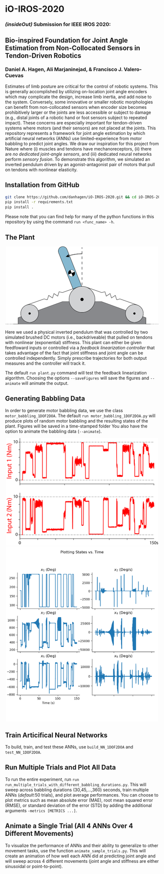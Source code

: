 # iO-IROS-2020
### ***(insideOut)* Submission for IEEE IROS 2020:**
## Bio-inspired Foundation for Joint Angle Estimation from Non-Collocated Sensors in Tendon-Driven Robotics
### Daniel A. Hagen, Ali Marjaninejad, & Francisco J. Valero-Cuevas

Estimates of limb posture are critical for the control of robotic systems. This is generally accomplished by utilizing on-location joint angle encoders which may complicate the design, increase limb inertia, and add noise to the system. Conversely, some innovative or smaller robotic morphologies can benefit from non-collocated sensors when encoder size becomes prohibitively larger or the joints are less accessible or subject to damage (e.g., distal joints of a robotic hand or foot sensors subject to repeated impact). These concerns are especially important for tendon-driven systems where motors (and their sensors) are not placed at the joints. This repository represents a framework for joint angle estimation by which artificial neural networks (ANNs) use limited-experience from motor babbling to predict joint angles. We draw our inspiration for this project from Nature where (i) muscles and tendons have mechanoreceptors, (ii) there are *no dedicated joint-angle sensors*, and (iii) dedicated neural networks perform *sensory fusion*. To demonstrate this algorithm, we simulated an inverted pendulum driven by an agonist-antagonist pair of motors that pull on tendons with nonlinear elasticity.

## Installation from GitHub
```bash
git clone https://github.com/danhagen/iO-IROS-2020.git && cd iO-IROS-2020/src
pip install -r requirements.txt
pip install .
```

Please note that you can find help for many of the python functions in this repository by using the command `run <func_name> -h`.

## The Plant 

<p align="center">
  <img width="500" src="https://github.com/danhagen/iO-IROS-2020/blob/master/SupplementaryFigures/Schematic_1DOF2DOA_system.png?raw=true">
</p>

Here we used a physical inverted pendulum that was controlled by two simulated brushed DC motors (i.e., backdriveable) that pulled on tendons with nonlinear (exponential) stiffness. This plant can either be given feedfoward inputs or controlled via a *feedback linearization controller* that takes advantage of the fact that joint stiffness and joint angle can be controlled independently. Simply prescribe trajectories for both output measures and the controller will track it.

The default `run plant.py` command will test the feedback linearization algorithm. Choosing the options `--saveFigures` will save the figures and `--animate` will animate the output.


## Generating Babbling Data
In order to generate motor babbling data, we use the class `motor_babbling_1DOF2DOA`. The default `run motor_babbling_1DOF2DOA.py` will produce plots of random motor babbling and the resulting states of the plant. Figures will be saved in a time-stamped folder You also have the option to animate the babbling data (`--animate`). 

<p align="center">
  <img width="500" src="https://github.com/danhagen/iO-IROS-2020/blob/master/SupplementaryFigures/babblingInputs.png?raw=true">
  <img width="500" src="https://github.com/danhagen/iO-IROS-2020/blob/master/SupplementaryFigures/Plant_States_vs_Time_from_Babbling.png?raw=true">
</p>

## Train Articifical Neural Networks
To build, train, and test these ANNs, use `build_NN_1DOF2DOA` and `test_NN_1DOF2DOA`.

## Run Multiple Trials and Plot All Data
To run the entire experiment, run `run run_multiple_trials_with_different_babbling_durations.py`. This will sweep across babbling durations (30,45,...,360) seconds, train multiple ANNs (*default*:50 trials), and plot average performances. You can choose to plot metrics such as mean absolute error (MAE), root mean squared error (RMSE), or standard deviation of the error (STD) by adding the additional arguments `-metrics [METRICS ...]`. 

## Animate a Single Trial (All 4 ANNs Over 4 Different Movements)
To visualize the performance of ANNs and their ability to generalize to other movement tasks, use the function `animate_sample_trials.py`. This will create an animation of how well each ANN did at predicting joint angle and will sweep across 4 different movements (joint angle and stiffness are either sinusoidal or point-to-point). 





